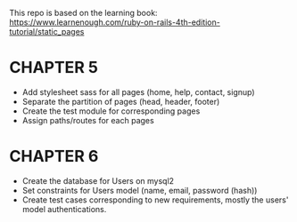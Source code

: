 This repo is based on the learning book: https://www.learnenough.com/ruby-on-rails-4th-edition-tutorial/static_pages

# CHAPTER 5
* Add stylesheet sass for all pages (home, help, contact, signup)
* Separate the partition of pages (head, header, footer)
* Create the test module for corresponding pages
* Assign paths/routes for each pages

# CHAPTER 6
* Create the database for Users on mysql2
* Set constraints for Users model (name, email, password (hash))
* Create test cases corresponding to new requirements, mostly the users' model authentications.
